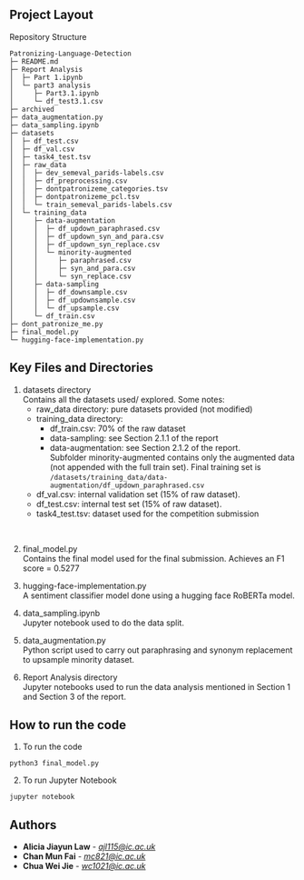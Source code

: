 ## Project Layout
Repository Structure
```
Patronizing-Language-Detection
├─ README.md
├─ Report Analysis
│  ├─ Part 1.ipynb
│  └─ part3 analysis
│     ├─ Part3.1.ipynb
│     └─ df_test3.1.csv
├─ archived
├─ data_augmentation.py
├─ data_sampling.ipynb
├─ datasets
│  ├─ df_test.csv
│  ├─ df_val.csv
│  ├─ task4_test.tsv
│  ├─ raw_data
│  │  ├─ dev_semeval_parids-labels.csv
│  │  ├─ df_preprocessing.csv
│  │  ├─ dontpatronizeme_categories.tsv
│  │  ├─ dontpatronizeme_pcl.tsv
│  │  └─ train_semeval_parids-labels.csv
│  └─ training_data
│     ├─ data-augmentation
│     │  ├─ df_updown_paraphrased.csv
│     │  ├─ df_updown_syn_and_para.csv
│     │  ├─ df_updown_syn_replace.csv
│     │  └─ minority-augmented
│     │     ├─ paraphrased.csv
│     │     ├─ syn_and_para.csv
│     │     └─ syn_replace.csv
│     ├─ data-sampling
│     │  ├─ df_downsample.csv
│     │  ├─ df_updownsample.csv
│     │  └─ df_upsample.csv
│     └─ df_train.csv
├─ dont_patronize_me.py
├─ final_model.py
└─ hugging-face-implementation.py
```

## Key Files and Directories
1. datasets directory </br>
Contains all the datasets used/ explored. Some notes:
    - raw_data directory: pure datasets provided (not modified)
    - training_data directory: 
        - df_train.csv: 70% of the raw dataset
        - data-sampling: see Section 2.1.1 of the report
        - data-augmentation: see Section 2.1.2 of the report. </br>
        Subfolder minority-augmented contains only the augmented data (not appended with the full train set). 
        Final training set is `/datasets/training_data/data-augmentation/df_updown_paraphrased.csv`
    - df_val.csv: internal validation set (15% of raw dataset).
    - df_test.csv: internal test set (15% of raw dataset).
    - task4_test.tsv: dataset used for the competition submission</br>
</br>

2. final_model.py </br>
Contains the final model used for the final submission. Achieves an F1 score = 0.5277

3. hugging-face-implementation.py </br>
A sentiment classifier model done using a hugging face RoBERTa model.

4. data_sampling.ipynb </br>
Jupyter notebook used to do the data split.

5. data_augmentation.py </br>
Python script used to carry out paraphrasing and synonym replacement to upsample minority dataset.

6. Report Analysis directory </br>
Jupyter notebooks used to run the data analysis mentioned in Section 1 and Section 3 of the report.

## How to run the code

1. To run the code </br>
```
python3 final_model.py
```
2. To run Jupyter Notebook
```
jupyter notebook
```

## Authors
* **Alicia Jiayun Law** - *ajl115@ic.ac.uk*
* **Chan Mun Fai** - *mc821@ic.ac.uk*
* **Chua Wei Jie** - *wc1021@ic.ac.uk*

